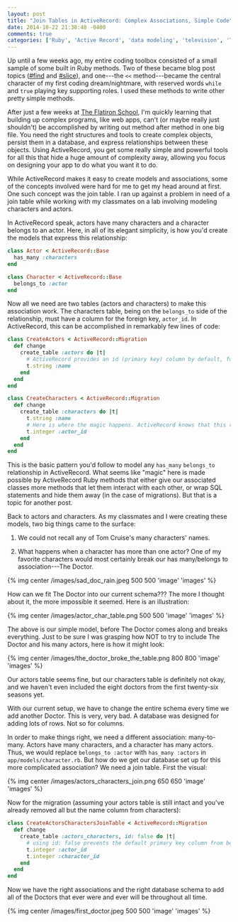 ```yaml
---
layout: post
title: "Join Tables in ActiveRecord: Complex Associations, Simple Code"
date: 2014-10-22 21:38:48 -0400
comments: true
categories: ['Ruby', 'Active Record', 'data modeling', 'television', 'The Flatiron School']
---
```


Up until a few weeks ago, my entire coding toolbox consisted of a small sample of some built in Ruby methods. Two of these became blog post topics ([#find](http://roseweixel.github.io/blog/2014/10/08/looking-for-something-just-number-find-it/) and [#slice](http://roseweixel.github.io/blog/2014/10/07/cheese-dot-slice/)), and one---the `<<` method---became the central character of my first coding dream/nightmare, with reserved words `while` and `true` playing key supporting roles. I used these methods to write other pretty simple methods. 

After just a few weeks at [The Flatiron School](http://www.flatironschool.com), I'm quickly learning that building up complex programs, like web apps, can't (or maybe really just shouldn't) be accomplished by writing out method after method in one big file. You need the right structures and tools to create complex objects, persist them in a database, and express relationships between these objects. Using ActiveRecord, you get some really simple and powerful tools for all this that hide a huge amount of complexity away, allowing you focus on designing your app to do what you want it to do. 

While ActiveRecord makes it easy to create models and associations, some of the concepts involved were hard for me to get my head around at first. One such concept was the join table. I ran up against a problem in need of a join table while working with my classmates on a lab involving modeling characters and actors. 

In ActiveRecord speak, actors have many characters and a character belongs to an actor. Here, in all of its elegant simplicity, is how you'd create the models that express this relationship:

```ruby app/models/actor.rb
class Actor < ActiveRecord::Base
  has_many :characters
end
```
```ruby app/models/character.rb
class Character < ActiveRecord::Base
  belongs_to :actor
end
```
Now all we need are two tables (actors and characters) to make this association work. The characters table, being on the `belongs_to` side of the relationship, must have a column for the foreign key, `actor_id`. In ActiveRecord, this can be accomplished in remarkably few lines of code:

```ruby db/migrations/001_create_actors.rb
class CreateActors < ActiveRecord::Migration
  def change
    create_table :actors do |t|
      # ActiveRecord provides an id (primary key) column by default, for free!
      t.string :name
    end
  end
end
```

```ruby db/migrations/002_create_characters.rb
class CreateCharacters < ActiveRecord::Migration
  def change
    create_table :characters do |t|
      t.string :name
      # Here is where the magic happens. ActiveRecord knows that this references the actors table.
      t.integer :actor_id
    end
  end
end
```

This is the basic pattern you'd follow to model any `has_many` `belongs_to` relationship in ActiveRecord. What seems like "magic" here is made possible by ActiveRecord Ruby methods that either give our associated classes more methods that let them interact with each other, or wrap SQL statements and hide them away (in the case of migrations). But that is a topic for another post.

Back to actors and characters. As my classmates and I were creating these models, two big things came to the surface: 

1) We could not recall any of Tom Cruise's many characters' names.

2) What happens when a character has more than one actor? One of my favorite characters would most certainly break our has many/belongs to association---The Doctor.

{% img center /images/sad_doc_rain.jpeg 500 500 'image' 'images' %}

How can we fit The Doctor into our current schema??? The more I thought about it, the more impossible it seemed. Here is an illustration:

{% img center /images/actor_char_table.png 500 500 'image' 'images' %}

The above is our simple model, before The Doctor comes along and breaks everything. Just to be sure I was grasping how NOT to try to include The Doctor and his many actors, here is how it might look:

{% img center /images/the_doctor_broke_the_table.png 800 800 'image' 'images' %}

Our actors table seems fine, but our characters table is definitely not okay, and we haven't even included the eight doctors from the first twenty-six seasons yet. 

With our current setup, we have to change the entire schema every time we add another Doctor. This is very, very bad. A database was designed for adding lots of rows. Not so for columns.

In order to make things right, we need a different association: many-to-many. Actors have many characters, and a character has many actors. Thus, we would replace `belongs_to :actor` with `has_many :actors` in `app/models/character.rb`. But how do we get our database set up for this more complicated association?  We need a join table. First the visual:

{% img center /images/actors_characters_join.png 650 650 'image' 'images' %}

Now for the migration (assuming your actors table is still intact and you've already removed all but the name column from characters):

```ruby 004_create_actors_characters_join_table.rb
class CreateActorsCharactersJoinTable < ActiveRecord::Migration
  def change
    create_table :actors_characters, id: false do |t|
      # using id: false prevents the default primary key column from being created, because there's no use for it here
      t.integer :actor_id
      t.integer :character_id
    end
  end
end
```

Now we have the right associations and the right database schema to add all of the Doctors that ever were and ever will be throughout all time.

{% img center /images/first_doctor.jpeg 500 500 'image' 'images' %}